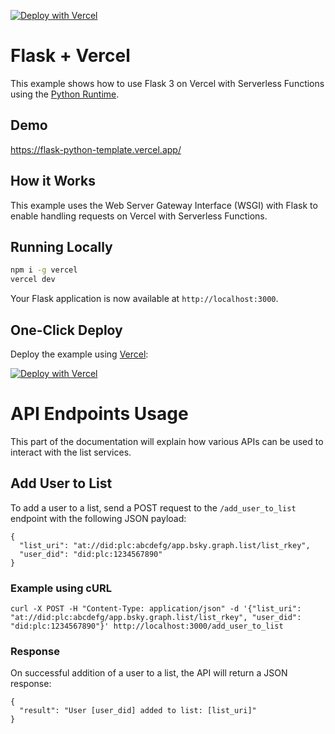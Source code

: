 [![Deploy with Vercel](https://vercel.com/button)](https://vercel.com/new/clone?repository-url=https%3A%2F%2Fgithub.com%2Fvercel%2Fexamples%2Ftree%2Fmain%2Fpython%2Fflask3&demo-title=Flask%203%20%2B%20Vercel&demo-description=Use%20Flask%203%20on%20Vercel%20with%20Serverless%20Functions%20using%20the%20Python%20Runtime.&demo-url=https%3A%2F%2Fflask3-python-template.vercel.app%2F&demo-image=https://assets.vercel.com/image/upload/v1669994156/random/flask.png)

# Flask + Vercel

This example shows how to use Flask 3 on Vercel with Serverless Functions using the [Python Runtime](https://vercel.com/docs/concepts/functions/serverless-functions/runtimes/python).

## Demo

https://flask-python-template.vercel.app/

## How it Works

This example uses the Web Server Gateway Interface (WSGI) with Flask to enable handling requests on Vercel with Serverless Functions.

## Running Locally

```bash
npm i -g vercel
vercel dev
```

Your Flask application is now available at `http://localhost:3000`.

## One-Click Deploy

Deploy the example using [Vercel](https://vercel.com?utm_source=github&utm_medium=readme&utm_campaign=vercel-examples):

[![Deploy with Vercel](https://vercel.com/button)](https://vercel.com/new/clone?repository-url=https%3A%2F%2Fgithub.com%2Fvercel%2Fexamples%2Ftree%2Fmain%2Fpython%2Fflask3&demo-title=Flask%203%20%2B%20Vercel&demo-description=Use%20Flask%203%20on%20Vercel%20with%20Serverless%20Functions%20using%20the%20Python%20Runtime.&demo-url=https%3A%2F%2Fflask3-python-template.vercel.app%2F&demo-image=https://assets.vercel.com/image/upload/v1669994156/random/flask.png)

# API Endpoints Usage

This part of the documentation will explain how various APIs can be used to interact with the list services.

## Add User to List

To add a user to a list, send a POST request to the `/add_user_to_list` endpoint with the following JSON payload:

```
{
  "list_uri": "at://did:plc:abcdefg/app.bsky.graph.list/list_rkey",
  "user_did": "did:plc:1234567890"
}
```

### Example using cURL

```
curl -X POST -H "Content-Type: application/json" -d '{"list_uri": "at://did:plc:abcdefg/app.bsky.graph.list/list_rkey", "user_did": "did:plc:1234567890"}' http://localhost:3000/add_user_to_list
```

### Response

On successful addition of a user to a list, the API will return a JSON response:

```
{
  "result": "User [user_did] added to list: [list_uri]"
}
```
